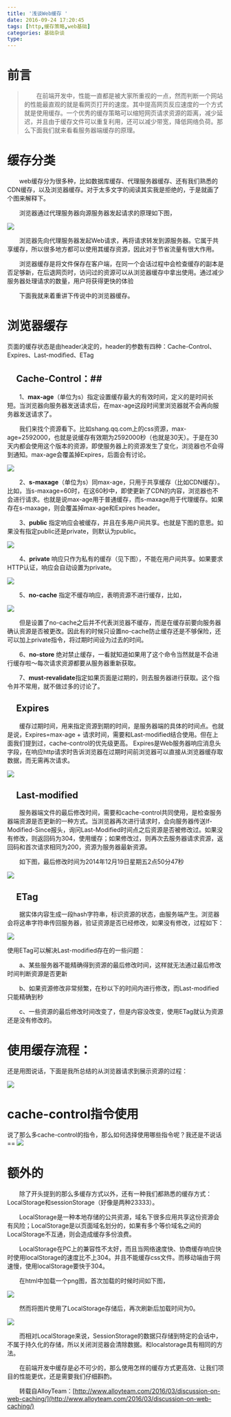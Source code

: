 ```yaml
---
title: '浅谈Web缓存 '
date: 2016-09-24 17:20:45
tags: [http,缓存策略,web基础]
categories: 基础杂谈
type:
---
```


# 前言 #
>&emsp;&emsp;在前端开发中，性能一直都是被大家所重视的一点，然而判断一个网站的性能最直观的就是看网页打开的速度。其中提高网页反应速度的一个方式就是使用缓存。一个优秀的缓存策略可以缩短网页请求资源的距离，减少延迟，并且由于缓存文件可以重复利用，还可以减少带宽，降低网络负荷。那么下面我们就来看看服务器端缓存的原理。

# 缓存分类 #
&emsp;&emsp;web缓存分为很多种，比如数据库缓存、代理服务器缓存、还有我们熟悉的CDN缓存，以及浏览器缓存。对于太多文字的阅读其实我是拒绝的，于是就画了个图来解释下。

&emsp;&emsp;浏览器通过代理服务器向源服务器发起请求的原理如下图，

![](https://oci0xa33t.qnssl.com/%E7%BC%93%E5%AD%981.PNG)

&emsp;&emsp;浏览器先向代理服务器发起Web请求，再将请求转发到源服务器。它属于共享缓存，所以很多地方都可以使用其缓存资源，因此对于节省流量有很大作用。
<!--more-->
&emsp;&emsp;浏览器缓存是将文件保存在客户端，在同一个会话过程中会检查缓存的副本是否足够新，在后退网页时，访问过的资源可以从浏览器缓存中拿出使用。通过减少服务器处理请求的数量，用户将获得更快的体验

&emsp;&emsp;下面我就来着重讲下传说中的浏览器缓存。
# 浏览器缓存 #
页面的缓存状态是由header决定的，header的参数有四种：Cache-Control、Expires、Last-modified、ETag
## &emsp;Cache-Control：##
&emsp;&emsp;1、**max-age**（单位为s）指定设置缓存最大的有效时间，定义的是时间长短。当浏览器向服务器发送请求后，在max-age这段时间里浏览器就不会再向服务器发送请求了。

&emsp;&emsp;我们来找个资源看下。比如shang.qq.com上的css资源，max-age=2592000，也就是说缓存有效期为2592000秒（也就是30天）。于是在30天内都会使用这个版本的资源，即使服务器上的资源发生了变化，浏览器也不会得到通知。max-age会覆盖掉Expires，后面会有讨论。

![](https://oci0xa33t.qnssl.com/%E7%BC%93%E5%AD%982.png)

&emsp;&emsp;2、**s-maxage**（单位为s）同max-age，只用于共享缓存（比如CDN缓存）。
比如，当s-maxage=60时，在这60秒中，即使更新了CDN的内容，浏览器也不会进行请求。也就是说max-age用于普通缓存，而s-maxage用于代理缓存。如果存在s-maxage，则会覆盖掉max-age和Expires header。

&emsp;&emsp;3、**public** 指定响应会被缓存，并且在多用户间共享。也就是下图的意思。如果没有指定public还是private，则默认为public。

![](https://oci0xa33t.qnssl.com/%E7%BC%93%E5%AD%983.png)

&emsp;&emsp;4、**private** 响应只作为私有的缓存（见下图），不能在用户间共享。如果要求HTTP认证，响应会自动设置为private。

![](https://oci0xa33t.qnssl.com/%E7%BC%93%E5%AD%984.png)

&emsp;&emsp;5、**no-cache** 指定不缓存响应，表明资源不进行缓存，比如，

![](https://oci0xa33t.qnssl.com/%E7%BC%93%E5%AD%985.png)

&emsp;&emsp;但是设置了no-cache之后并不代表浏览器不缓存，而是在缓存前要向服务器确认资源是否被更改。因此有的时候只设置no-cache防止缓存还是不够保险，还可以加上private指令，将过期时间设为过去的时间。

&emsp;&emsp;6、**no-store** 绝对禁止缓存，一看就知道如果用了这个命令当然就是不会进行缓存啦～每次请求资源都要从服务器重新获取。

&emsp;&emsp;7、**must-revalidate**指定如果页面是过期的，则去服务器进行获取。这个指令并不常用，就不做过多的讨论了。
## &emsp;Expires ##
&emsp;&emsp;缓存过期时间，用来指定资源到期的时间，是服务器端的具体的时间点。也就是说，Expires=max-age + 请求时间，需要和Last-modified结合使用。但在上面我们提到过，cache-control的优先级更高。 Expires是Web服务器响应消息头字段，在响应http请求时告诉浏览器在过期时间前浏览器可以直接从浏览器缓存取数据，而无需再次请求。

![](https://oci0xa33t.qnssl.com/%E7%BC%93%E5%AD%986.png)
## &emsp;Last-modified ##
&emsp;&emsp;服务器端文件的最后修改时间，需要和cache-control共同使用，是检查服务器端资源是否更新的一种方式。当浏览器再次进行请求时，会向服务器传送If-Modified-Since报头，询问Last-Modified时间点之后资源是否被修改过。如果没有修改，则返回码为304，使用缓存；如果修改过，则再次去服务器请求资源，返回码和首次请求相同为200，资源为服务器最新资源。

&emsp;&emsp;如下图，最后修改时间为2014年12月19日星期五2点50分47秒

![](https://oci0xa33t.qnssl.com/%E7%BC%93%E5%AD%987.png)
## &emsp;ETag ##
&emsp;&emsp;据实体内容生成一段hash字符串，标识资源的状态，由服务端产生。浏览器会将这串字符串传回服务器，验证资源是否已经修改，如果没有修改，过程如下：

![](https://oci0xa33t.qnssl.com/%E7%BC%93%E5%AD%988.png)

使用ETag可以解决Last-modified存在的一些问题：

&emsp;&emsp;a、某些服务器不能精确得到资源的最后修改时间，这样就无法通过最后修改时间判断资源是否更新 

&emsp;&emsp;b、如果资源修改非常频繁，在秒以下的时间内进行修改，而Last-modified只能精确到秒 

&emsp;&emsp;c、一些资源的最后修改时间改变了，但是内容没改变，使用ETag就认为资源还是没有修改的。
 
# 使用缓存流程： #

还是用图说话，下面是我所总结的从浏览器请求到展示资源的过程：

![](https://oci0xa33t.qnssl.com/%E7%BC%93%E5%AD%989.png)

# cache-control指令使用 #
说了那么多cache-control的指令，那么如何选择使用哪些指令呢？我还是不说话==
![](https://oci0xa33t.qnssl.com/%E7%BC%93%E5%AD%9810.png)
# 额外的 #
&emsp;&emsp;除了开头提到的那么多缓存方式以外，还有一种我们都熟悉的缓存方式：LocalStorage和sessionStorage（好像是两种23333）。

&emsp;&emsp;LocalStorage是一种本地存储的公共资源，域名下很多应用共享这份资源会有风险；LocalStorage是以页面域名划分的，如果有多个等价域名之间的LocalStorage不互通，则会造成缓存多份浪费。

&emsp;&emsp;LocalStorage在PC上的兼容性不太好，而且当网络速度快、协商缓存响应快时使用localStorage的速度比不上304。并且不能缓存css文件。而移动端由于网速慢，使用localStorage要快于304。
 
&emsp;&emsp;在html中加载一个png图，首次加载的时候时间如下图，

![](https://oci0xa33t.qnssl.com/%E7%BC%93%E5%AD%9811.png)

&emsp;&emsp;然而将图片使用了LocalStorage存储后，再次刷新后加载时间为0。

![](https://oci0xa33t.qnssl.com/%E7%BC%93%E5%AD%9812.png)

&emsp;&emsp;而相对LocalStorage来说，SessionStorage的数据只存储到特定的会话中，不属于持久化的存储，所以关闭浏览器会清除数据。和localstorage具有相同的方法。
 
&emsp;&emsp;在前端开发中缓存是必不可少的，那么使用怎样的缓存方式更高效、让我们项目的性能更优，还是需要我们仔细斟酌。

&emsp;&emsp;<span style="background:#f5f5f5">转载自AlloyTeam：[http://www.alloyteam.com/2016/03/discussion-on-web-caching/](http://www.alloyteam.com/2016/03/discussion-on-web-caching/)</span>

